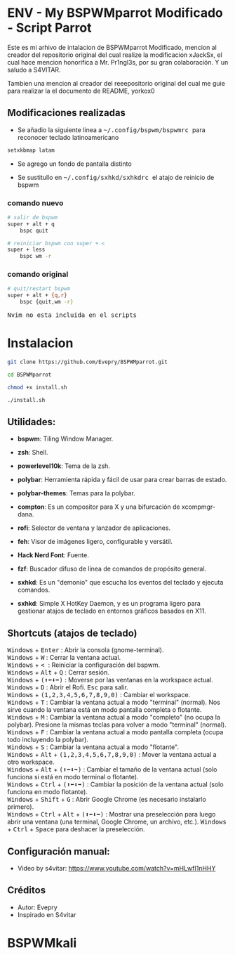 # ENV - My BSPWMparrot Modificado - Script Parrot

Este es mi arhivo de intalacion de BSPWMparrot Modificado,
mencion al creador del repositorio original del cual realize la modificacion xJackSx, el cual hace mencion honorifica a  Mr. Pr1ngl3s, por su gran colaboración. Y un saludo a S4VITAR.

Tambien una mencion al creador del reeepositorio original del cual me guie para realizar la el documento de README, yorkox0

## Modificaciones realizadas

- Se añadio la siguiente linea a <kbd> ~/.config/bspwm/bspwmrc </kbd> para reconocer teclado latinoamericano

```bash
setxkbmap latam
```

- Se agrego un fondo de pantalla distinto

- Se sustitullo en <kbd> ~/.config/sxhkd/sxhkdrc </kbd> el atajo de reinicio de bspwm

### comando nuevo
```bash
# salir de bspwm
super + alt + q
	bspc quit

# reiniciar bspwm con super + <
super + less
	bspc wm -r
```
### comando original
```bash
# quit/restart bspwm
super + alt + {q,r}
	bspc {quit,wm -r}
```

<kbd> Nvim no esta incluida en el scripts </kbd> 

# Instalacion

```bash
git clone https://github.com/Evepry/BSPWMparrot.git
```

```bash
cd BSPWMparrot
```

```bash
chmod +x install.sh
```

```bash
./install.sh
```

## Utilidades:
- **bspwm**: Tiling Window Manager.
- **zsh**: Shell.
- **powerlevel10k**: Tema de la zsh.
- **polybar**: Herramienta rápida y fácil de usar para crear barras de estado.
- **polybar-themes**: Temas para la polybar.
- **compton**: Es un compositor para X y una bifurcación de xcompmgr-dana.
- **rofi**: Selector de ventana y lanzador de aplicaciones.
- **feh**: Visor de imágenes ligero, configurable y versátil.
- **Hack Nerd Font**: Fuente.
- **fzf**: Buscador difuso de línea de comandos de propósito general.

- **sxhkd**: Es un "demonio" que escucha los eventos del teclado y ejecuta comandos.
- **sxhkd**: Simple X HotKey Daemon, y es un programa ligero para gestionar atajos de teclado en entornos gráficos basados en X11.

## Shortcuts (atajos de teclado)
<kbd>Windows</kbd> + <kbd>Enter</kbd> : Abrir la consola (gnome-terminal).  
<kbd>Windows</kbd> + <kbd>W</kbd> : Cerrar la ventana actual.  
<kbd>Windows</kbd> + <kbd> < </kbd> : Reiniciar la configuración del bspwm.  
<kbd>Windows</kbd> + <kbd>Alt</kbd> + <kbd>Q</kbd> : Cerrar sesión.  
<kbd>Windows</kbd> + <kbd>(⬆⬅⬇➡)</kbd> : Moverse por las ventanas en la workspace actual.  
<kbd>Windows</kbd> + <kbd>D</kbd> : Abrir el Rofi. <kbd>Esc</kbd> para salir.  
<kbd>Windows</kbd> + <kbd>(1,2,3,4,5,6,7,8,9,0)</kbd> : Cambiar el workspace.  
<kbd>Windows</kbd> + <kbd>T</kbd> : Cambiar la ventana actual a modo "terminal" (normal). Nos sirve cuando la ventana está en modo pantalla completa o flotante.  
<kbd>Windows</kbd> + <kbd>M</kbd> : Cambiar la ventana actual a modo "completo" (no ocupa la polybar). Presione la mismas teclas para volver a modo "terminal" (normal).  
<kbd>Windows</kbd> + <kbd>F</kbd> : Cambiar la ventana actual a modo pantalla completa (ocupa todo incluyendo la polybar).  
<kbd>Windows</kbd> + <kbd>S</kbd> : Cambiar la ventana actual a modo "flotante".  
<kbd>Windows</kbd> + <kbd>Alt</kbd> + <kbd>(1,2,3,4,5,6,7,8,9,0)</kbd> : Mover la ventana actual a otro workspace.  
<kbd>Windows</kbd> + <kbd>Alt</kbd> + <kbd>(⬆⬅⬇➡)</kbd> : Cambiar el tamaño de la ventana actual (solo funciona si está en modo terminal o flotante).  
<kbd>Windows</kbd> + <kbd>Ctrl</kbd> + <kbd>(⬆⬅⬇➡)</kbd> : Cambiar la posición de la ventana actual (solo funciona en modo flotante).  
<kbd>Windows</kbd> + <kbd>Shift</kbd> + <kbd>G</kbd> : Abrir Google Chrome (es necesario instalarlo primero).  
<kbd>Windows</kbd> + <kbd>Ctrl</kbd> + <kbd>Alt</kbd> + <kbd>(⬆⬅⬇➡)</kbd> : Mostrar una preselección para luego abrir una ventana (una terminal, Google Chrome, un archivo, etc.). <kbd>Windows</kbd> + <kbd>Ctrl</kbd> + <kbd>Space</kbd> para deshacer la preselección.  

## Configuración manual:
- Video by s4vitar: https://www.youtube.com/watch?v=mHLwfI1nHHY

## Créditos
- Autor: Evepry
- Inspirado en S4vitar
# BSPWMkali
